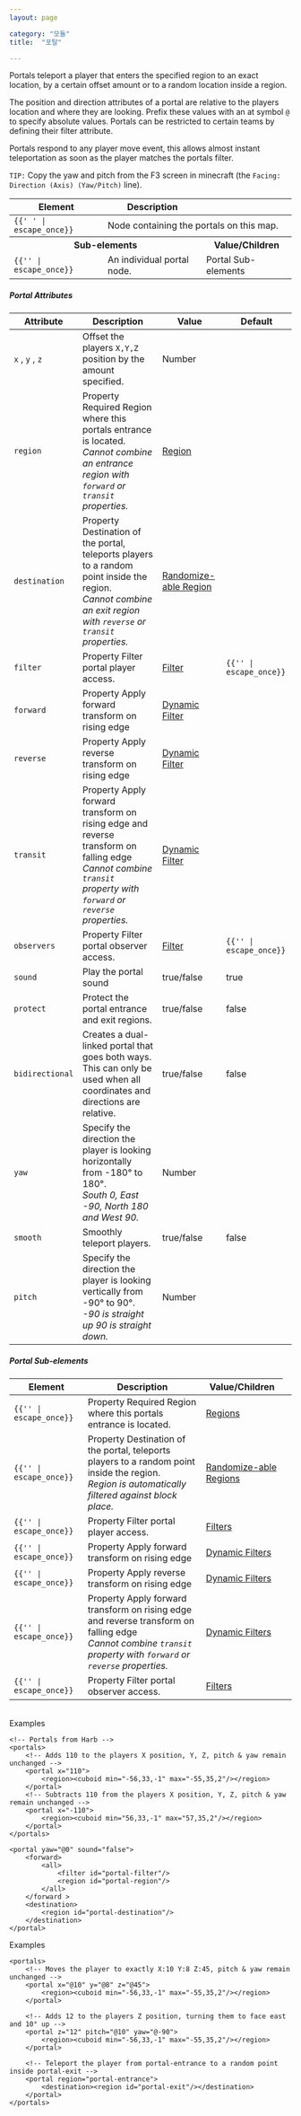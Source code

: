 ```yaml
---
layout: page

category: "모듈"
title:  "포탈"

---
```


Portals teleport a player that enters the specified region to an exact location, by a certain offset amount or to a random location inside a region.

The position and direction attributes of a portal are relative to the players location and where they are looking. Prefix these values with an at symbol `@` to specify absolute values. Portals can be restricted to certain teams by defining their filter attribute.

Portals respond to any player move event, this allows almost instant teleportation as soon as the player matches the portals filter.

`TIP:` Copy the yaw and pitch from the F3 screen in minecraft (the `Facing: Direction (Axis) (Yaw/Pitch)` line).

<div class='table-responsive'>
  <table class='table table-striped table-condensed'>
    <thead>
      <tr>
        <th>Element</th>
        <th>Description</th>
        <th></th>
      </tr>
    </thead>
    <tbody>
      <tr>
        <td>
          <span class='highlight'>
            <code>{{'<portals> </portals>' | escape_once}}</code>
          </span>
        </td>
        <td colspan='2'>Node containing the portals on this map.</td>
      </tr>
      <tr>
        <th colspan='2'>Sub-elements</th>
        <th>Value/Children</th>
      </tr>
      <tr>
        <td>
          <span class='highlight'>
            <code>{{'<portal>' | escape_once}}</code>
          </span>
        </td>
        <td>An individual portal node.</td>
        <td>
          <span class='label label-default'>Portal Sub-elements</span>
        </td>
      </tr>
    </tbody>
  </table>
</div>
<h5>Portal Attributes</h5>
<div class='table-responsive'>
  <table class='table table-striped table-condensed'>
    <thead>
      <tr>
        <th>Attribute</th>
        <th>Description</th>
        <th>Value</th>
        <th>Default</th>
      </tr>
    </thead>
    <tbody>
      <tr>
        <td>
          <code>x</code>
          ,
          <code>y</code>
          ,
          <code>z</code>
        </td>
        <td>Offset the players <code>X,Y,Z</code> position by the amount specified.</td>
        <td>
          <span class='label label-primary'>Number</span>
        </td>
        <td></td>
      </tr>
      <tr>
        <td>
          <code>region</code>
        </td>
        <td>
          <span class='label label-default' title='Can be either this attribute or a sub-element.'>Property</span>
          <span class='label label-danger'>Required</span>
          Region where this portals entrance is located.
          <br/>
          <i>Cannot combine an entrance region with <code>forward</code> or <code>transit</code> properties.</i>
        </td>
        <td>
          <a href='/modules/regions'>Region</a>
        </td>
        <td></td>
      </tr>
      <tr>
        <td>
          <code>destination</code>
        </td>
        <td>
          <span class='label label-default' title='Can be either this attribute or a sub-element.'>Property</span>
          Destination of the portal, teleports players to a random point inside the region.
          <br/>
          <i>Cannot combine an exit region with <code>reverse</code> or <code>transit</code> properties.</i>
        </td>
        <td>
          <a href='/modules/regions'>Randomize-able Region</a>
        </td>
        <td></td>
      </tr>
      <tr>
        <td>
          <code>filter</code>
        </td>
        <td>
          <span class='label label-default' title='Can be either this attribute or a sub-element.'>Property</span>
          Filter portal player access.
        </td>
        <td>
          <a href='/modules/filters'>Filter</a>
        </td>
        <td>
          <code>{{'<always/>' | escape_once}}</code>
        </td>
      </tr>
      <tr>
        <td>
          <code>forward</code>
        </td>
        <td>
          <span class='label label-default' title='Can be either this attribute or a sub-element.'>Property</span>
          Apply forward transform on rising edge
        </td>
        <td>
          <a href='/modules/filters'>Dynamic Filter</a>
        </td>
        <td></td>
      </tr>
      <tr>
        <td>
          <code>reverse</code>
        </td>
        <td>
          <span class='label label-default' title='Can be either this attribute or a sub-element.'>Property</span>
          Apply reverse transform on rising edge
        </td>
        <td>
          <a href='/modules/filters'>Dynamic Filter</a>
        </td>
        <td></td>
      </tr>
      <tr>
        <td>
          <code>transit</code>
        </td>
        <td>
          <span class='label label-default' title='Can be either this attribute or a sub-element.'>Property</span>
          Apply forward transform on rising edge and reverse transform on falling edge
          <br/>
          <i>Cannot combine <code>transit</code> property with <code>forward</code> or <code>reverse</code> properties.</i>
        </td>
        <td>
          <a href='/modules/filters'>Dynamic Filter</a>
        </td>
        <td></td>
      </tr>
      <tr>
        <td>
          <code>observers</code>
        </td>
        <td>
          <span class='label label-default' title='Can be either this attribute or a sub-element.'>Property</span>
          Filter portal observer access.
        </td>
        <td>
          <a href='/modules/filters'>Filter</a>
        </td>
        <td>
          <code>{{'<always/>' | escape_once}}</code>
        </td>
      </tr>
      <tr>
        <td>
          <code>sound</code>
        </td>
        <td>Play the portal sound</td>
        <td>
          <span class='label label-primary'>true/false</span>
        </td>
        <td>true</td>
      </tr>
      <tr>
        <td>
          <code>protect</code>
        </td>
        <td>Protect the portal entrance and exit regions.</td>
        <td>
          <span class='label label-primary'>true/false</span>
        </td>
        <td>false</td>
      </tr>
      <tr>
        <td>
          <code>bidirectional</code>
        </td>
        <td>Creates a dual-linked portal that goes both ways. This can only be used when all coordinates and directions are relative.</td>
        <td>
          <span class='label label-primary'>true/false</span>
        </td>
        <td>false</td>
      </tr>
      <tr>
        <td>
          <code>yaw</code>
        </td>
        <td>
          Specify the direction the player is looking horizontally from -180&deg; to 180&deg;.
          <br/>
          <i>South 0, East -90, North 180 and West 90.</i>
        </td>
        <td>
          <span class='label label-primary'>Number</span>
        </td>
        <td></td>
      </tr>
      <tr>
        <td>
          <code>smooth</code>
        </td>
        <td>Smoothly teleport players.</td>
        <td>
          <span class='label label-primary'>true/false</span>
        </td>
        <td>false</td>
      </tr>
      <tr>
        <td>
          <code>pitch</code>
        </td>
        <td>
          Specify the direction the player is looking vertically from -90&deg; to 90&deg;.
          <br/>
          <i>-90 is straight up 90 is straight down.</i>
        </td>
        <td>
          <span class='label label-primary'>Number</span>
        </td>
        <td></td>
      </tr>
    </tbody>
  </table>
</div>
<h5>Portal Sub-elements</h5>
<div class='table-responsive'>
  <table class='table table-striped table-condensed'>
    <thead>
      <tr>
        <th>Element</th>
        <th>Description</th>
        <th>Value/Children</th>
      </tr>
    </thead>
    <tbody>
      <tr>
        <td>
          <span class='highlight'>
            <code>{{'<region>' | escape_once}}</code>
          </span>
        </td>
        <td>
          <span class='label label-default' title='Can be either this sub-element or an attribute.'>Property</span>
          <span class='label label-danger'>Required</span>
          Region where this portals entrance is located.
        </td>
        <td>
          <a href='/modules/regions'>Regions</a>
        </td>
      </tr>
      <tr>
        <td>
          <span class='highlight'>
            <code>{{'<destination>' | escape_once}}</code>
          </span>
        </td>
        <td>
          <span class='label label-default' title='Can be either this sub-element or an attribute.'>Property</span>
          Destination of the portal, teleports players to a random point inside the region.
          <br/>
          <i>Region is automatically filtered against block place.</i>
        </td>
        <td>
          <a href='/modules/regions'>Randomize-able Regions</a>
        </td>
      </tr>
      <tr>
        <td>
          <span class='highlight'>
            <code>{{'<filter>' | escape_once}}</code>
          </span>
        </td>
        <td>
          <span class='label label-default' title='Can be either this sub-element or an attribute.'>Property</span>
          Filter portal player access.
        </td>
        <td>
          <a href='/modules/filters'>Filters</a>
        </td>
      </tr>
      <tr>
        <td>
          <span class='highlight'>
            <code>{{'<forward>' | escape_once}}</code>
          </span>
        </td>
        <td>
          <span class='label label-default' title='Can be either this sub-element or an attribute.'>Property</span>
          Apply forward transform on rising edge
        </td>
        <td>
          <a href='/modules/filters'>Dynamic Filters</a>
        </td>
        <td></td>
      </tr>
      <tr>
        <td>
          <span class='highlight'>
            <code>{{'<reverse>' | escape_once}}</code>
          </span>
        </td>
        <td>
          <span class='label label-default' title='Can be either this sub-element or an attribute.'>Property</span>
          Apply reverse transform on rising edge
        </td>
        <td>
          <a href='/modules/filters'>Dynamic Filters</a>
        </td>
        <td></td>
      </tr>
      <tr>
        <td>
          <span class='highlight'>
            <code>{{'<transit>' | escape_once}}</code>
          </span>
        </td>
        <td>
          <span class='label label-default' title='Can be either this sub-element or an attribute.'>Property</span>
          Apply forward transform on rising edge and reverse transform on falling edge
          <br/>
          <i>Cannot combine <code>transit</code> property with <code>forward</code> or <code>reverse</code> properties.</i>
        </td>
        <td>
          <a href='/modules/filters'>Dynamic Filters</a>
        </td>
        <td></td>
      </tr>
      <tr>
        <td>
          <span class='highlight'>
            <code>{{'<observers>' | escape_once}}</code>
          </span>
        </td>
        <td>
          <span class='label label-default' title='Can be either this sub-element or an attribute.'>Property</span>
          Filter portal observer access.
        </td>
        <td>
          <a href='/modules/filters'>Filters</a>
        </td>
      </tr>
    </tbody>
  </table>
</div>
<br/>
Examples

    <!-- Portals from Harb -->
    <portals>
        <!-- Adds 110 to the players X position, Y, Z, pitch & yaw remain unchanged -->
        <portal x="110">
            <region><cuboid min="-56,33,-1" max="-55,35,2"/></region>
        </portal>
        <!-- Subtracts 110 from the players X position, Y, Z, pitch & yaw remain unchanged -->
        <portal x="-110">
            <region><cuboid min="56,33,-1" max="57,35,2"/></region>
        </portal>
    </portals>

    <portal yaw="@0" sound="false">
        <forward>
            <all>
                <filter id="portal-filter"/>
                <region id="portal-region"/>
            </all>
        </forward >
        <destination>
            <region id="portal-destination"/>
        </destination>
    </portal>
<p>
  <a class='btn btn-primary btn-xs btn-more collapsed' data-target='#collapse-portal-example' data-toggle='collapse'>Examples</a>
</p>
<div class='collapse' id='collapse-portal-example' markdown='1'>

    <portals>
        <!-- Moves the player to exactly X:10 Y:8 Z:45, pitch & yaw remain unchanged -->
        <portal x="@10" y="@8" z="@45">
            <region><cuboid min="-56,33,-1" max="-55,35,2"/></region>
        </portal>

        <!-- Adds 12 to the players Z position, turning them to face east and 10° up -->
        <portal z="12" pitch="@10" yaw="@-90">
            <region><cuboid min="-56,33,-1" max="-55,35,2"/></region>
        </portal>

        <!-- Teleport the player from portal-entrance to a random point inside portal-exit -->
        <portal region="portal-entrance">
            <destination><region id="portal-exit"/></destination>
        </portal>
    </portals>

</div>
